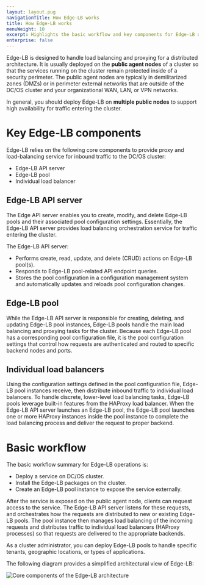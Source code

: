```yaml
---
layout: layout.pug
navigationTitle: How Edge-LB works
title: How Edge-LB works
menuWeight: 10
excerpt: Highlights the basic workflow and key components for Edge-LB operations
enterprise: false
---
```


Edge-LB is designed to handle load balancing and proxying for a distributed architecture.
It is usually deployed on the **public agent nodes** of a cluster so that the services running on the cluster remain protected inside of a security perimeter. The public agent nodes are typically in demilitarized zones (DMZs) or in perimeter external networks that are outside of the DC/OS cluster and your organizational WAN, LAN, or VPN networks.

In general, you should deploy Edge-LB on **multiple public nodes** to support high availability for traffic entering the cluster.

# Key Edge-LB components
Edge-LB relies on the following core components to provide proxy and load-balancing service for inbound traffic to the DC/OS cluster:
- Edge-LB API server
- Edge-LB pool
- Individual load balancer

## Edge-LB API server

The Edge API server enables you to create, modify, and delete Edge-LB pools and their associated pool configuration settings.
Essentially, the Edge-LB API server provides load balancing orchestration service for traffic entering the cluster.

The Edge-LB API server:
- Performs create, read, update, and delete (CRUD) actions on Edge-LB pool(s).
- Responds to Edge-LB pool-related API endpoint queries.
- Stores the pool configuration in a configuration management system and automatically updates and reloads pool configuration changes.

## Edge-LB pool

While the Edge-LB API server is responsible for creating, deleting, and updating Edge-LB pool instances, Edge-LB pools handle the main load balancing and proxying tasks for the cluster.
Because each Edge-LB pool has a corresponding pool configuration file, it is the pool configuration settings that control how requests are authenticated and routed to specific backend nodes and ports.

## Individual load balancers
Using the configuration settings defined in the pool configuration file, Edge-LB pool instances receive, then distribute inbound traffic to individual load balancers. To handle discrete, lower-level load balancing tasks, Edge-LB pools leverage built-in features from the HAProxy load balancer. When the Edge-LB API server launches an Edge-LB pool, the Edge-LB pool launches one or more HAProxy instances inside the pool instance to complete the load balancing process and deliver the request to proper backend.

# Basic workflow
The basic workflow summary for Edge-LB operations is:
- Deploy a service on DC/OS cluster.
- Install the Edge-LB packages on the cluster.
- Create an Edge-LB pool instance to expose the service externally.

After the service is exposed on the public agent node, clients can request access to the service. The Edge-LB API server listens for these requests, and orchestrates how the requests are distributed to new or existing Edge-LB pools. The pool instance then manages load balancing of the incoming requests and distributes traffic to individual load balancers (HAProxy processes) so that requests are delivered to the appropriate backends.

As a cluster administrator, you can deploy Edge-LB pools to handle specific tenants, geographic locations, or types of applications.

The following diagram provides a simplified architectural view of Edge-LB:

<p>
<img src="/mesosphere/dcos/services/edge-lb/1.7/img/Edge-LB-component-arch.png" alt="Core components of the Edge-LB architecture">
</p>
